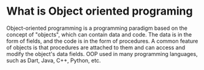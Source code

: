 #  What is Object oriented programing
   Object-oriented programming is a programming paradigm based on the concept of "objects", which can contain data and code. The data is in the form of fields, and the code is in the form of procedures. A common feature of objects is that procedures are attached to them and can access and modify the object's data fields. OOP used in many programming languages, such as Dart, Java, C++, Python, etc.
